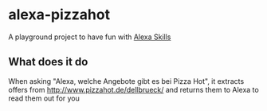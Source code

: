 # alexa-pizzahot
A playground project to have fun with [Alexa Skills](https://developer.amazon.com/alexa-skills-kit)

## What does it do
When asking "Alexa, welche Angebote gibt es bei Pizza Hot", it extracts offers from http://www.pizzahot.de/dellbrueck/
and returns them to Alexa to read them out for you

